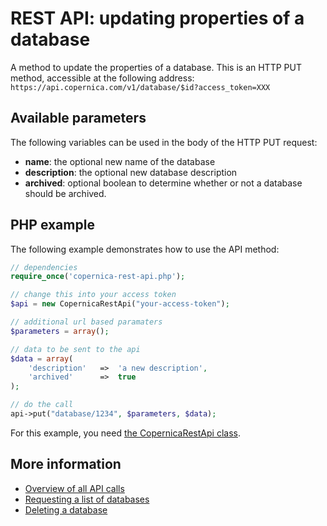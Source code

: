 # REST API: updating properties of a database

A method to update the properties of a database. This is an HTTP PUT method, accessible at the following address:
`https://api.copernica.com/v1/database/$id?access_token=XXX`

## Available parameters
The following variables can be used in the body of the HTTP PUT request:
- **name**: the optional new name of the database
- **description**: the optional new database description
- **archived**: optional boolean to determine whether or not a database should be archived.

## PHP example
The following example demonstrates how to use the API method:
```PHP 
// dependencies
require_once('copernica-rest-api.php');

// change this into your access token
$api = new CopernicaRestApi("your-access-token");

// additional url based paramaters
$parameters = array();

// data to be sent to the api
$data = array(
    'description'   =>  'a new description',
    'archived'      =>  true
);

// do the call
api->put("database/1234", $parameters, $data);
```
For this example, you need [the CopernicaRestApi class](rest-php).
## More information
- [Overview of all API calls](rest-api)
- [Requesting a list of databases](rest-get-databases)
- [Deleting a database](rest-delete-database)
